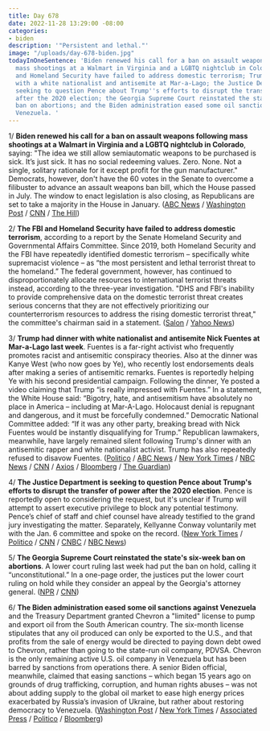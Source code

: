 ```yaml
---
title: Day 678
date: 2022-11-28 13:29:00 -08:00
categories:
- biden
description: '"Persistent and lethal."'
image: "/uploads/day-678-biden.jpg"
todayInOneSentence: 'Biden renewed his call for a ban on assault weapons following
  mass shootings at a Walmart in Virginia and a LGBTQ nightclub in Colorado; the FBI
  and Homeland Security have failed to address domestic terrorism; Trump had dinner
  with a white nationalist and antisemite at Mar-a-Lago; the Justice Department is
  seeking to question Pence about Trump''s efforts to disrupt the transfer of power
  after the 2020 election; the Georgia Supreme Court reinstated the state''s six-week
  ban on abortions; and the Biden administration eased some oil sanctions against
  Venezuela. '
---
```


1/ **Biden renewed his call for a ban on assault weapons following mass shootings at a Walmart in Virginia and a LGBTQ nightclub in Colorado**, saying: "The idea we still allow semiautomatic weapons to be purchased is sick. It’s just sick. It has no social redeeming values. Zero. None. Not a single, solitary rationale for it except profit for the gun manufacturer." Democrats, however, don't have the 60 votes in the Senate to overcome a filibuster to advance an assault weapons ban bill, which the House passed in July. The window to enact legislation is also closing, as Republicans are set to take a majority in the House in January. ([ABC News](https://abcnews.go.com/Politics/biden-reiterates-call-assault-weapons-ban-after-mass/story?id=93921163) / [Washington Post](https://www.washingtonpost.com/politics/2022/11/27/assault-weapons-ban-congress/) / [CNN](https://www.cnn.com/2022/11/24/politics/biden-assault-weapons-mass-shootings/index.html) / [The Hill](https://thehill.com/homenews/sunday-talk-shows/3751613-murphy-says-senate-does-not-have-60-votes-to-pass-assault-weapon-ban/))

2/ **The FBI and Homeland Security have failed to address domestic terrorism**, according to a report by the Senate Homeland Security and Governmental Affairs Committee. Since 2019, both Homeland Security and the FBI have repeatedly identified domestic terrorism – specifically white supremacist violence – as “the most persistent and lethal terrorist threat to the homeland.” The federal government, however, has continued to disproportionately allocate resources to international terrorist threats instead, according to the three-year investigation. "DHS and FBI's inability to provide comprehensive data on the domestic terrorist threat creates serious concerns that they are not effectively prioritizing our counterterrorism resources to address the rising domestic terrorist threat," the committee's chairman said in a statement. ([Salon](https://www.salon.com/2022/11/28/fbi-and-dhs-failing-to-address-of-domestic-terrorism-according-to-new-senate-report/) / [Yahoo News](https://news.yahoo.com/senate-report-fbi-dhs-domestic-terror-threat-200923017.html))

3/ **Trump had dinner with white nationalist and antisemite Nick Fuentes at Mar-a-Lago last week**. Fuentes is a far-right activist who frequently promotes racist and antisemitic conspiracy theories. Also at the dinner was Kanye West (who now goes by Ye), who recently lost endorsements deals after making a series of antisemitic remarks. Fuentes is reportedly helping Ye with his second presidential campaign. Following the dinner, Ye posted a video claiming that Trump “is really impressed with Fuentes.” In a statement, the White House said: “Bigotry, hate, and antisemitism have absolutely no place in America – including at Mar-A-Lago. Holocaust denial is repugnant and dangerous, and it must be forcefully condemned.” Democratic National Committee added: “If it was any other party, breaking bread with Nick Fuentes would be instantly disqualifying for Trump.” Republican lawmakers, meanwhile, have largely remained silent following Trump's dinner with an antisemitic rapper and white nationalist activist. Trump has also repeatedly refused to disavow Fuentes. ([Politico](https://www.politico.com/news/2022/11/25/trump-white-nationalist-nick-fuentes-kanye-00070825) / [ABC News](https://abcnews.go.com/Politics/white-house-denounces-trumps-dinner-nick-fuentes/story?id=94042967) / [New York Times](https://www.nytimes.com/2022/11/25/us/politics/trump-nick-fuentes-dinner.html) / [NBC News](https://www.nbcnews.com/politics/politics-news/trump-needs-better-judgment-dines-says-gop-rep-james-comer-rcna58857) / [CNN](https://www.cnn.com/2022/11/25/politics/trump-kanye-west-nick-fuentes-mar-a-lago/index.html) / [Axios](https://www.axios.com/2022/11/27/republicans-trump-fuentes-dinner-silence) / [Bloomberg](https://www.bloomberg.com/news/articles/2022-11-27/key-trump-2024-rivals-silent-after-his-white-supremacist-meeting?sref=MIBMEEoj) / [The Guardian](https://www.theguardian.com/us-news/2022/nov/28/donald-trump-shied-away-from-criticising-nick-fuentes))

4/ **The Justice Department is seeking to question Pence about Trump's efforts to disrupt the transfer of power after the 2020 election**. Pence is reportedly open to considering the request, but it's unclear if Trump will attempt to assert executive privilege to block any potential testimony. Pence’s chief of staff and chief counsel have already testified to the grand jury investigating the matter. Separately, Kellyanne Conway voluntarily met with the Jan. 6 committee and spoke on the record. ([New York Times](https://www.nytimes.com/2022/11/23/us/politics/mike-pence-jan-6.html) / [Politico](https://www.politico.com/news/2022/11/23/mike-pence-testimony-jan-6-grand-jury-00070778) / [CNN](https://www.cnn.com/2022/11/23/politics/mike-pence-testimony-justice-department-january-6-investigation/index.html) / [CNBC](https://www.cnbc.com/2022/11/28/jan-6-committee-is-questioning-ex-trump-aide-kellyanne-conway.html) / [NBC News](https://www.nbcnews.com/politics/congress/kellyanne-conway-appears-jan-6-committee-rcna58963))

5/ **The Georgia Supreme Court reinstated the state's six-week ban on abortions**. A lower court ruling last week had put the ban on hold, calling it “unconstitutional.” In a one-page order, the justices put the lower court ruling on hold while they consider an appeal by the Georgia's attorney general. ([NPR](https://www.npr.org/2022/11/23/1139039767/georgia-supreme-court-reinstates-abortion-ban) / [CNN](https://www.cnn.com/2022/11/23/politics/georgia-abortion-ban-supreme-court/index.html))

6/ **The Biden administration eased some oil sanctions against Venezuela** and the Treasury Department granted Chevron a "limited" license to pump and export oil from the South American country. The six-month license stipulates that any oil produced can only be exported to the U.S., and that profits from the sale of energy would be directed to paying down debt owed to Chevron, rather than going to the state-run oil company, PDVSA. Chevron is the only remaining active U.S. oil company in Venezuela but has been barred by sanctions from operations there. A senior Biden official, meanwhile, claimed that easing sanctions – which began 15 years ago on grounds of drug trafficking, corruption, and human rights abuses – was not about adding supply to the global oil market to ease high energy prices exacerbated by Russia’s invasion of Ukraine, but rather about restoring democracy to Venezuela. ([Washington Post](https://www.washingtonpost.com/national-security/2022/11/26/us-grants-chevron-license-pump-oil-venezuela/) / [New York Times](https://www.nytimes.com/2022/11/26/world/americas/venezuela-chevron-oil-us.html) / [Associated Press](https://apnews.com/article/business-government-and-politics-1ed77687eb907d61cfaf4ba377daf516) / [Politico](https://www.politico.com/news/2022/11/26/biden-chevron-permit-venezuelan-oil-sales-00070836) / [Bloomberg](https://www.bloomberg.com/news/articles/2022-11-26/us-eases-sanctions-on-venezuela-with-chevron-resuming-oil-output?sref=MIBMEEoj))